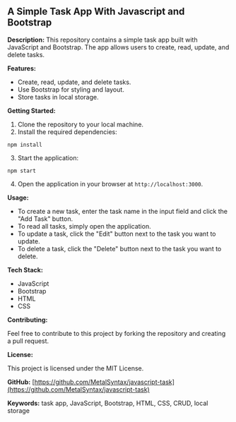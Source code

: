 ## A Simple Task App With Javascript and Bootstrap

**Description:** This repository contains a simple task app built with JavaScript and Bootstrap. The app allows users to create, read, update, and delete tasks.

**Features:**

* Create, read, update, and delete tasks.
* Use Bootstrap for styling and layout.
* Store tasks in local storage.

**Getting Started:**

1. Clone the repository to your local machine.
2. Install the required dependencies:

```
npm install
```

3. Start the application:

```
npm start
```

4. Open the application in your browser at `http://localhost:3000`.

**Usage:**

* To create a new task, enter the task name in the input field and click the "Add Task" button.
* To read all tasks, simply open the application.
* To update a task, click the "Edit" button next to the task you want to update.
* To delete a task, click the "Delete" button next to the task you want to delete.

**Tech Stack:**

* JavaScript
* Bootstrap
* HTML
* CSS

**Contributing:**

Feel free to contribute to this project by forking the repository and creating a pull request.

**License:**

This project is licensed under the MIT License.

**GitHub:** [https://github.com/MetalSyntax/javascript-task](https://github.com/MetalSyntax/javascript-task)

**Keywords:** task app, JavaScript, Bootstrap, HTML, CSS, CRUD, local storage
